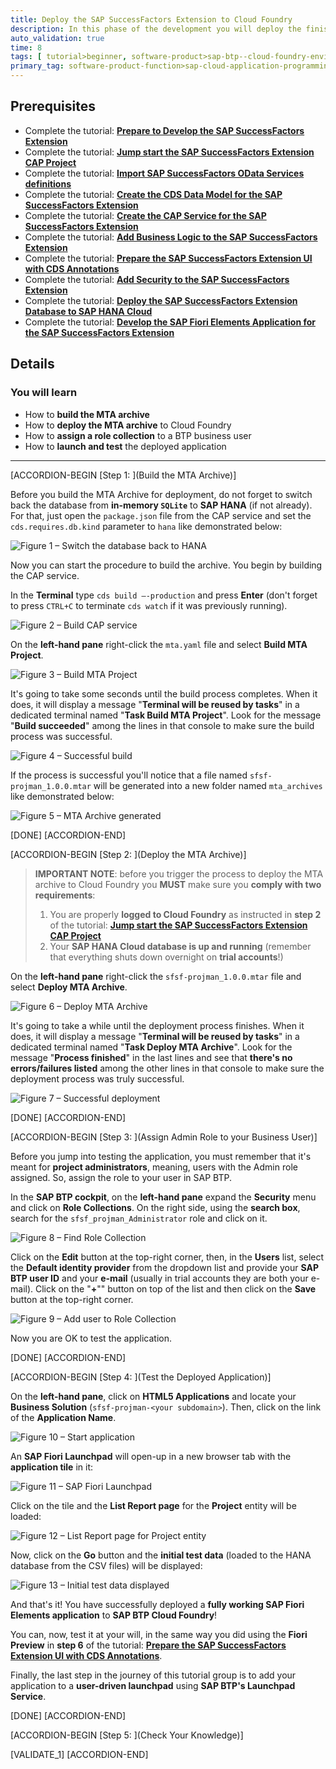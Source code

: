 ```yaml
---
title: Deploy the SAP SuccessFactors Extension to Cloud Foundry
description: In this phase of the development you will deploy the finished extension to BTP Cloud Foundry environment.
auto_validation: true
time: 8
tags: [ tutorial>beginner, software-product>sap-btp--cloud-foundry-environment]
primary_tag: software-product-function>sap-cloud-application-programming-model
---
```


## Prerequisites
 - Complete the tutorial: [**Prepare to Develop the SAP SuccessFactors Extension**](cap-extend-sfsf-intro)
 - Complete the tutorial: [**Jump start the SAP SuccessFactors Extension CAP Project**](cap-extend-sfsf-jumpstart)
 - Complete the tutorial: [**Import SAP SuccessFactors OData Services definitions**](cap-extend-sfsf-import-services)
 - Complete the tutorial: [**Create the CDS Data Model for the SAP SuccessFactors Extension**](cap-extend-sfsf-data-model)
 - Complete the tutorial: [**Create the CAP Service for the SAP SuccessFactors Extension**](cap-extend-sfsf-create-service)
 - Complete the tutorial: [**Add Business Logic to the SAP SuccessFactors Extension**](cap-extend-sfsf-add-logic)
 - Complete the tutorial: [**Prepare the SAP SuccessFactors Extension UI with CDS Annotations**](cap-extend-sfsf-ui-annotations)
 - Complete the tutorial: [**Add Security to the SAP SuccessFactors Extension**](cap-extend-sfsf-add-security)
 - Complete the tutorial: [**Deploy the SAP SuccessFactors Extension Database to SAP HANA Cloud**](cap-extend-sfsf-deploy-hc)
 - Complete the tutorial: [**Develop the SAP Fiori Elements Application for the SAP SuccessFactors Extension**](cap-extend-sfsf-fiori-elements)

## Details
### You will learn
  - How to **build the MTA archive**
  - How to **deploy the MTA archive** to Cloud Foundry
  - How to **assign a role collection** to a BTP business user
  - How to **launch and test** the deployed application

---

[ACCORDION-BEGIN [Step 1: ](Build the MTA Archive)]

Before you build the MTA Archive for deployment, do not forget to switch back the database from **in-memory `SQLite`** to **SAP HANA** (if not already). For that, just open the `package.json` file from the CAP service and set the `cds.requires.db.kind` parameter to `hana` like demonstrated below:

![Figure 1 – Switch the database back to HANA](switch-hana.png)

Now you can start the procedure to build the archive. You begin by building the CAP service.

In the **Terminal** type `cds build –-production` and press **Enter** (don't forget to press `CTRL+C` to terminate `cds watch` if it was previously running).

![Figure 2 – Build CAP service](cds-build.png)

On the **left-hand pane** right-click the `mta.yaml` file and select **Build MTA Project**.

![Figure 3 – Build MTA Project](build-mta.png)

It's going to take some seconds until the build process completes. When it does, it will display a message "**Terminal will be reused by tasks**" in a dedicated terminal named "**Task Build MTA Project**". Look for the message "**Build succeeded**" among the lines in that console to make sure the build process was successful.

![Figure 4 – Successful build](successful-build.png)

If the process is successful you'll notice that a file named `sfsf-projman_1.0.0.mtar` will be generated into a new folder named `mta_archives` like demonstrated below:

![Figure 5 – MTA Archive generated](mta-archive.png)

[DONE]
[ACCORDION-END]

[ACCORDION-BEGIN [Step 2: ](Deploy the MTA Archive)]

> **IMPORTANT NOTE**: before  you trigger the process to deploy the MTA archive to Cloud Foundry you **MUST** make sure you **comply with two requirements**:
>
> 1. You are properly **logged to Cloud Foundry** as instructed in **step 2** of the tutorial: [**Jump start the SAP SuccessFactors Extension CAP Project**](cap-extend-sfsf-jumpstart)
> 2. Your **SAP HANA Cloud database is up and running** (remember that everything shuts down overnight on **trial accounts**!)

On the **left-hand pane** right-click the `sfsf-projman_1.0.0.mtar` file and select **Deploy MTA Archive**.

![Figure 6 – Deploy MTA Archive](deploy-mta.png)

It's going to take a while until the deployment process finishes. When it does, it will display a message "**Terminal will be reused by tasks**" in a dedicated terminal named "**Task Deploy MTA Archive**". Look for the message "**Process finished**" in the last lines and see that **there's no errors/failures listed** among the other lines in that console to make sure the deployment process was truly successful.

![Figure 7 – Successful deployment](successful-deploy.png)

[DONE]
[ACCORDION-END]


[ACCORDION-BEGIN [Step 3: ](Assign Admin Role to your Business User)]

Before you jump into testing the application, you must remember that it's meant for **project administrators**, meaning, users with the Admin role assigned. So, assign the role to your user in SAP BTP.

In the **SAP BTP cockpit**, on the **left-hand pane** expand the **Security** menu and click on **Role Collections**. On the right side, using the **search box**, search for the `sfsf_projman_Administrator` role and click on it.

![Figure 8 – Find Role Collection](find-role.png)

Click on the **Edit** button at the top-right corner, then, in the **Users** list, select the **Default identity provider** from the dropdown list and provide your **SAP BTP user ID** and your **e-mail** (usually in trial accounts they are both your e-mail). Click on the "**+**"" button on top of the list and then click on the **Save** button at the top-right corner.

![Figure 9 – Add user to Role Collection](add-user.png)

Now you are OK to test the application.

[DONE]
[ACCORDION-END]

[ACCORDION-BEGIN [Step 4: ](Test the Deployed Application)]

On the **left-hand pane**, click on **HTML5 Applications** and locate your **Business Solution** (`sfsf-projman-<your subdomain>`). Then, click on the link of the **Application Name**.

![Figure 10 – Start application](launch-app.png)

An **SAP Fiori Launchpad** will open-up in a new browser tab with the **application tile** in it:

![Figure 11 – SAP Fiori Launchpad](launchpad.png)

Click on the tile and the **List Report page** for the **Project** entity will be loaded:

![Figure 12 – List Report page for Project entity](list-report.png)

Now, click on the **Go** button and the **initial test data** (loaded to the HANA database from the CSV files) will be displayed:

![Figure 13 – Initial test data displayed](test-data.png)

And that's it! You have successfully deployed a **fully working SAP Fiori Elements application** to **SAP BTP Cloud Foundry**!

You can, now, test it at your will, in the same way you did using the **Fiori Preview** in **step 6** of the tutorial: [**Prepare the SAP SuccessFactors Extension UI with CDS Annotations**](cap-extend-sfsf-ui-annotations).

Finally, the last step in the journey of this tutorial group is to add your application to a **user-driven launchpad** using **SAP BTP's Launchpad Service**.

[DONE]
[ACCORDION-END]

[ACCORDION-BEGIN [Step 5: ](Check Your Knowledge)]

[VALIDATE_1]
[ACCORDION-END]
